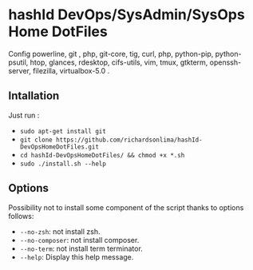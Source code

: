 # hashId DevOps/SysAdmin/SysOps Home DotFiles

Config powerline, git , php, git-core, tig, curl, php, python-pip, python-psutil, htop, glances, rdesktop, cifs-utils, vim, tmux, gtkterm, openssh-server, filezilla, virtualbox-5.0 .

Intallation
-----------
Just run :
* `sudo apt-get install git`
* `git clone https://github.com/richardsonlima/hashId-DevOpsHomeDotFiles.git `
* `cd hashId-DevOpsHomeDotFiles/ && chmod +x *.sh`
* `sudo ./install.sh --help`

Options
-------

Possibility not to install some component of the script thanks to options follows:

* `--no-zsh`: not install zsh.
* `--no-composer`: not install composer.
* `--no-term`: not install term terminator.
* `--help`: Display this help message.
